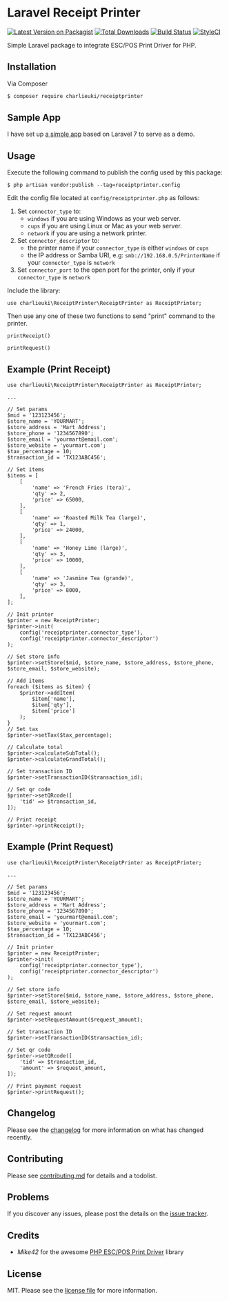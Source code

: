 # Laravel Receipt Printer

[![Latest Version on Packagist][ico-version]][link-packagist]
[![Total Downloads][ico-downloads]][link-downloads]
[![Build Status][ico-travis]][link-travis]
[![StyleCI][ico-styleci]][link-styleci]

Simple Laravel package to integrate ESC/POS Print Driver for PHP.

## Installation

Via Composer

``` bash
$ composer require charlieuki/receiptprinter
```

## Sample App

I have set up [a simple app](https://github.com/charlieuki/receipt-printer-example) based on Laravel 7 to serve as a demo.

## Usage

Execute the following command to publish the config used by this package:

```
$ php artisan vendor:publish --tag=receiptprinter.config
```

Edit the config file located at `config/receiptprinter.php` as follows:

1. Set `connector_type` to:
    - `windows` if you are using Windows as your web server.
    - `cups` if you are using Linux or Mac as your web server.
    - `network` if you are using a network printer.
2. Set `connector_descriptor` to:
    - the printer name if your `connector_type` is either `windows` or `cups`
    - the IP address or Samba URI, e.g: `smb://192.168.0.5/PrinterName` if your `connector_type` is `network`
3. Set `connector_port` to the open port for the printer, only if your `connector_type` is `network`

Include the library:

```
use charlieuki\ReceiptPrinter\ReceiptPrinter as ReceiptPrinter;
```

Then use any one of these two functions to send "print" command to the printer.

```
printReceipt()
```

```
printRequest()
```

## Example (Print Receipt)

```
use charlieuki\ReceiptPrinter\ReceiptPrinter as ReceiptPrinter;

...

// Set params
$mid = '123123456';
$store_name = 'YOURMART';
$store_address = 'Mart Address';
$store_phone = '1234567890';
$store_email = 'yourmart@email.com';
$store_website = 'yourmart.com';
$tax_percentage = 10;
$transaction_id = 'TX123ABC456';

// Set items
$items = [
    [
        'name' => 'French Fries (tera)',
        'qty' => 2,
        'price' => 65000,
    ],
    [
        'name' => 'Roasted Milk Tea (large)',
        'qty' => 1,
        'price' => 24000,
    ],
    [
        'name' => 'Honey Lime (large)',
        'qty' => 3,
        'price' => 10000,
    ],
    [
        'name' => 'Jasmine Tea (grande)',
        'qty' => 3,
        'price' => 8000,
    ],
];

// Init printer
$printer = new ReceiptPrinter;
$printer->init(
    config('receiptprinter.connector_type'),
    config('receiptprinter.connector_descriptor')
);

// Set store info
$printer->setStore($mid, $store_name, $store_address, $store_phone, $store_email, $store_website);

// Add items
foreach ($items as $item) {
    $printer->addItem(
        $item['name'],
        $item['qty'],
        $item['price']
    );
}
// Set tax
$printer->setTax($tax_percentage);

// Calculate total
$printer->calculateSubTotal();
$printer->calculateGrandTotal();

// Set transaction ID
$printer->setTransactionID($transaction_id);

// Set qr code
$printer->setQRcode([
    'tid' => $transaction_id,
]);

// Print receipt
$printer->printReceipt();
```

## Example (Print Request)

```
use charlieuki\ReceiptPrinter\ReceiptPrinter as ReceiptPrinter;

...

// Set params
$mid = '123123456';
$store_name = 'YOURMART';
$store_address = 'Mart Address';
$store_phone = '1234567890';
$store_email = 'yourmart@email.com';
$store_website = 'yourmart.com';
$tax_percentage = 10;
$transaction_id = 'TX123ABC456';

// Init printer
$printer = new ReceiptPrinter;
$printer->init(
    config('receiptprinter.connector_type'),
    config('receiptprinter.connector_descriptor')
);

// Set store info
$printer->setStore($mid, $store_name, $store_address, $store_phone, $store_email, $store_website);

// Set request amount
$printer->setRequestAmount($request_amount);

// Set transaction ID
$printer->setTransactionID($transaction_id);

// Set qr code
$printer->setQRcode([
    'tid' => $transaction_id,
    'amount' => $request_amount,
]);

// Print payment request
$printer->printRequest();
```

## Changelog

Please see the [changelog](changelog.md) for more information on what has changed recently.

## Contributing

Please see [contributing.md](contributing.md) for details and a todolist.

## Problems

If you discover any issues, please post the details on the [issue tracker](https://github.com/charlieuki/receipt-printer/issues).

## Credits

- *Mike42* for the awesome [PHP ESC/POS Print Driver](https://github.com/mike42/escpos-php "PHP ESC/POS Print Driver") library

## License

MIT. Please see the [license file](license.md) for more information.

[ico-version]: https://img.shields.io/packagist/v/charlieuki/receiptprinter.svg?style=flat-square
[ico-downloads]: https://img.shields.io/packagist/dt/charlieuki/receiptprinter.svg?style=flat-square
[ico-travis]: https://img.shields.io/travis/charlieuki/receiptprinter/master.svg?style=flat-square
[ico-styleci]: https://styleci.io/repos/12345678/shield

[link-packagist]: https://packagist.org/packages/charlieuki/receiptprinter
[link-downloads]: https://packagist.org/packages/charlieuki/receiptprinter
[link-travis]: https://travis-ci.org/charlieuki/receiptprinter
[link-styleci]: https://styleci.io/repos/12345678
[link-author]: https://github.com/charlieuki
[link-contributors]: ../../contributors
